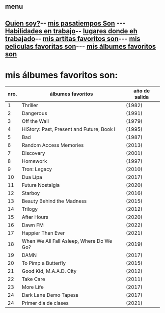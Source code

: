 ## menu 
## [Quien soy?](./quiensoy.md)-- [mis pasatiempos Son](./pasatiempos.md) ---[Habilidades en trabajo](./experiencia.md)-- [lugares donde eh trabajado](./lugares.md)-- [mis artitas favoritos son](./artistas.md)--- [mis peliculas favoritas son](./peliculas.md)--- [mis álbumes favoritos son](./álbumes.md) 


# mis álbumes favoritos son:
| nro.| álbumes favoritos | año de salida  |
| ---- | ------------- |---------|
| 1 | Thriller  |(1982) |
| 2 | Dangerous |(1991) |
| 3 |Off the Wall  |(1979) |
| 4 | HIStory: Past, Present and Future, Book I |(1995) |
| 5  |  Bad |(1987) |
| 6 |Random Access Memories  |(2013) |
| 7 |  Discovery|(2001) |
|  8 | Homework |(1997) |
|  9 | Tron: Legacy|(2010)|  
| 10 |  Dua Lipa | (2017)  |
| 11  | Future Nostalgia | (2020)|
| 12  | Starboy |(2016)  |
| 13  | Beauty Behind the Madness | (2015)|
| 14  | Trilogy  | (2012)|
| 15  | After Hours  |(2020) |
| 16  | Dawn FM  | (2022) |
| 17  | Happier Than Ever  | (2021) |
| 18 | When We All Fall Asleep, Where Do We Go? | (2019) |
| 19 | DAMN  |(2017) |
| 20  | To Pimp a Butterfly  |(2015) |
| 21  | Good Kid, M.A.A.D. City   |(2012) |
| 22  | Take Care   | (2011)|
| 23 |  More Life  | (2017)|
| 24  | Dark Lane Demo Tapesa  | (2017)|
| 24  |  Primer dia de clases | (2021) |


 

